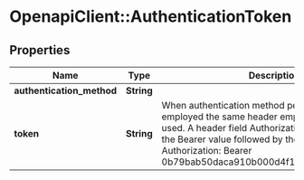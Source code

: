 # OpenapiClient::AuthenticationToken

## Properties
Name | Type | Description | Notes
------------ | ------------- | ------------- | -------------
**authentication_method** | **String** |  | [optional] 
**token** | **String** | When authentication method persistent token is employed the same header employed by OAuth2 is used. A header field Authorization is defined, with the Bearer value followed by the token, e.g.: Authorization: Bearer 0b79bab50daca910b000d4f1a2b675d604257e42 | [optional] 


